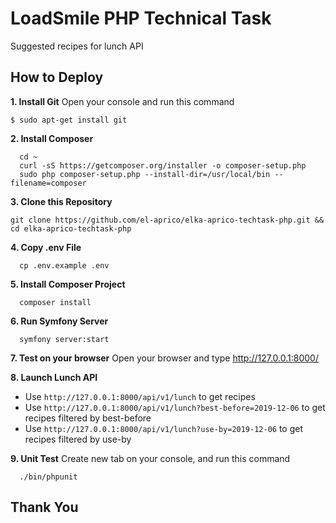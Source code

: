 # LoadSmile PHP Technical Task
Suggested recipes for lunch API

## How to Deploy
__1. Install Git__
Open your console and run this command
```console
$ sudo apt-get install git
   ```

__2. Install Composer__
```console
  cd ~
  curl -sS https://getcomposer.org/installer -o composer-setup.php
  sudo php composer-setup.php --install-dir=/usr/local/bin --filename=composer
```

__3. Clone this Repository__
```console
git clone https://github.com/el-aprico/elka-aprico-techtask-php.git && cd elka-aprico-techtask-php
```
__4. Copy .env File__
```console
  cp .env.example .env
```

__5. Install Composer Project__
```console
  composer install
```

__6. Run Symfony Server__
```console
  symfony server:start
```

__7. Test on your browser__
Open your browser and type http://127.0.0.1:8000/

__8. Launch Lunch API__
- Use `http://127.0.0.1:8000/api/v1/lunch` to get recipes
- Use `http://127.0.0.1:8000/api/v1/lunch?best-before=2019-12-06` to get recipes filtered by best-before
- Use `http://127.0.0.1:8000/api/v1/lunch?use-by=2019-12-06` to get recipes filtered by use-by

__9. Unit Test__
Create new tab on your console, and run this command
```console
  ./bin/phpunit
```

## Thank You
